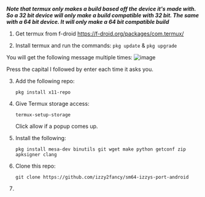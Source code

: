 *****Note that termux only makes a build based off the device it's made with. So a 32 bit device will only make a build compatible with 32 bit. The same with a 64 bit device. It will only make a 64 bit compatible build*****

1. Get termux from f-droid https://f-droid.org/packages/com.termux/

2. Install termux and run the commands:
   ```pkg update``` & ```pkg upgrade```

You will get the following message multiple times:
![image](https://github.com/izzy2fancy/sm64-izzys-port-android/assets/121840901/4b40f690-143d-41ac-90f3-9cc543a856ff)

Press the capital I followed by enter each time it asks you.

3. Add the following repo:
   
   ```pkg install x11-repo```
   
5. Give Termux storage access:
   
   ```termux-setup-storage```
   
   Click allow if a popup comes up.
   
7. Install the following:
   
   ```pkg install mesa-dev binutils git wget make python getconf zip apksigner clang```

8. Clone this repo:

   ```git clone https://github.com/izzy2fancy/sm64-izzys-port-android```

9. 




